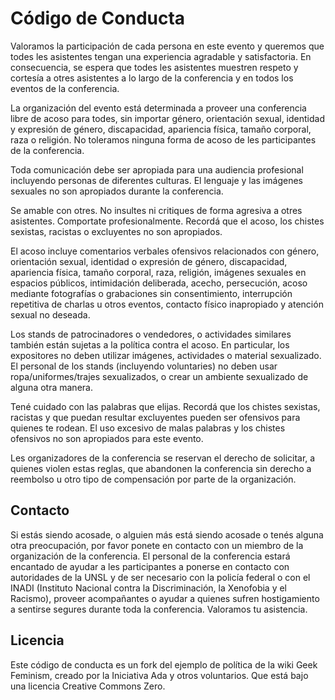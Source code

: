 # Código de Conducta

Valoramos la participación de cada persona en este evento y queremos que todes les asistentes tengan una experiencia agradable y satisfactoria. En consecuencia, se espera que todes les asistentes muestren respeto y cortesía a otres asistentes a lo largo de la conferencia y en todos los eventos de la conferencia.

La organización del evento está determinada a proveer una conferencia libre de acoso para todes, sin importar género, orientación sexual, identidad y expresión de género, discapacidad, apariencia física, tamaño corporal, raza o religión. No toleramos ninguna forma de acoso de les participantes de la conferencia.

Toda comunicación debe ser apropiada para una audiencia profesional incluyendo personas de diferentes culturas. El lenguaje y las imágenes sexuales no son apropiados durante la conferencia.

Se amable con otres. No insultes ni critiques de forma agresiva a otres asistentes. Comportate profesionalmente. Recordá que el acoso, los chistes sexistas, racistas o excluyentes no son apropiados.

El acoso incluye comentarios verbales ofensivos relacionados con género, orientación sexual, identidad o expresión de género, discapacidad, apariencia física, tamaño corporal, raza, religión, imágenes sexuales en espacios públicos, intimidación deliberada, acecho, persecución, acoso mediante fotografías o grabaciones sin consentimiento, interrupción repetitiva de charlas u otros eventos, contacto físico inapropiado y atención sexual no deseada.

Los stands de patrocinadores o vendedores, o actividades similares también están sujetas a la política contra el acoso. En particular, los expositores no deben utilizar imágenes, actividades o material sexualizado. El personal de los stands (incluyendo voluntaries) no deben usar ropa/uniformes/trajes sexualizados, o crear un ambiente sexualizado de alguna otra manera.

Tené cuidado con las palabras que elijas. Recordá que los chistes sexistas, racistas y que puedan resultar excluyentes pueden ser ofensivos para quienes te rodean. El uso excesivo de malas palabras y los chistes ofensivos no son apropiados para este evento.

Les organizadores de la conferencia se reservan el derecho de solicitar, a quienes violen estas reglas, que abandonen la conferencia sin derecho a reembolso u otro tipo de compensación por parte de la organización.

## Contacto

Si estás siendo acosade, o alguien más está siendo acosade o tenés alguna otra preocupación, por favor ponete en contacto con un miembro de la organización de la conferencia. El personal de la conferencia estará encantado de ayudar a les participantes a ponerse en contacto con autoridades de la UNSL y de ser necesario con la policía federal o con el INADI (Instituto Nacional contra la Discriminación, la Xenofobia y el Racismo), proveer acompañantes o ayudar a quienes sufren hostigamiento a sentirse segures durante toda la conferencia. Valoramos tu asistencia.

## Licencia

Este código de conducta es un fork  del ejemplo de política de la wiki Geek Feminism, creado por la Iniciativa Ada y otros voluntarios. Que está bajo una licencia Creative Commons Zero.
